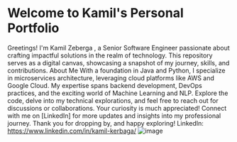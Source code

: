 # Welcome to Kamil's Personal Portfolio
Greetings! I'm Kamil Zeberga , a Senior Software Engineer passionate about crafting impactful solutions in the realm of technology. This repository serves as a digital canvas, showcasing a snapshot of my journey, skills, and contributions.
About Me With a foundation in Java and Python, I specialize in microservices architecture, leveraging cloud platforms like AWS and Google Cloud. My expertise spans backend development, DevOps practices, and the exciting world of Machine Learning and NLP.
Explore the code, delve into my technical explorations, and feel free to reach out for discussions or collaborations. Your curiosity is much appreciated!
Connect with me on [LinkedIn] for more updates and insights into my professional journey.
Thank you for dropping by, and happy exploring!
LinkedIn:  https://www.linkedin.com/in/kamil-kerbaga/
![image](https://github.com/Kamil0304/Personal_portfolio/assets/76685553/765a907c-0df8-4ca9-bf63-d62c457c7290)

